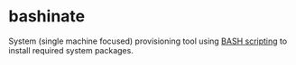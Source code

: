 # bashinate

System (single machine focused) provisioning tool using [BASH scripting](http://tldp.org/LDP/abs/html/) to install required system packages.
